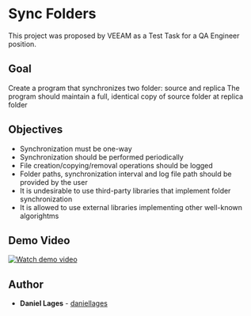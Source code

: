 # Sync Folders

This project was proposed by VEEAM as a Test Task for a QA Engineer position.

## Goal

Create a program that synchronizes two folder: source and replica
The program should maintain a full, identical copy of source folder at replica folder

## Objectives

- Synchronization must be one-way
- Synchronization should be performed periodically
- File creation/copying/removal operations should be logged
- Folder paths, synchronization interval and log file path should be provided by the user
- It is undesirable to use third-party libraries that implement folder synchronization
- It is allowed to use external libraries implementing other well-known algorightms

## Demo Video
[![Watch demo video]()](https://youtu.be/ec3VzWaGVKI)

## Author

* **Daniel Lages** - [daniellages](https://github.com/daniellages)